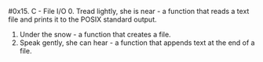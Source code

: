 #0x15. C - File I/O
0. Tread lightly, she is near - a function that reads a text file and prints it to the POSIX standard output.
1. Under the snow - a function that creates a file.
2. Speak gently, she can hear - a function that appends text at the end of a file.
